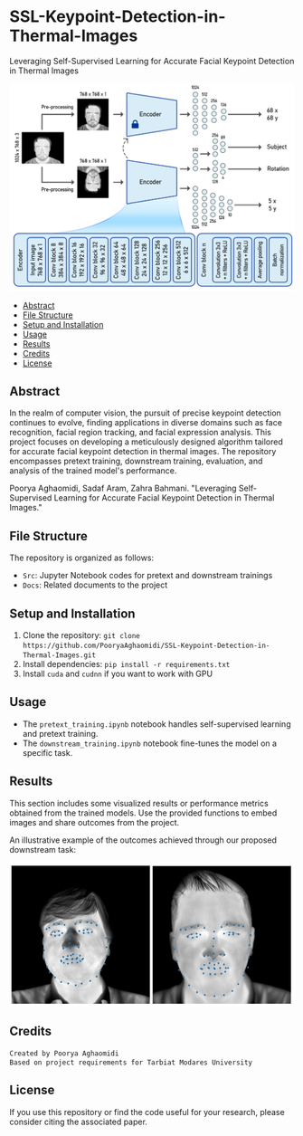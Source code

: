 # SSL-Keypoint-Detection-in-Thermal-Images
Leveraging Self-Supervised Learning for Accurate Facial Keypoint Detection in Thermal Images

![Image Description](Docs/Model.jpg)

- [Abstract](#abstract)
- [File Structure](#file-structure)
- [Setup and Installation](#setup-and-installation)
- [Usage](#usage)
- [Results](#results)
- [Credits](#credits)
- [License](#license)


## Abstract
In the realm of computer vision, the pursuit of precise keypoint detection continues to evolve, finding applications in diverse domains such as face recognition, facial region tracking, and facial expression analysis. This project focuses on developing a meticulously designed algorithm tailored for accurate facial keypoint detection in thermal images. The repository encompasses pretext training, downstream training, evaluation, and analysis of the trained model's performance.


Poorya Aghaomidi, Sadaf Aram, Zahra Bahmani. "Leveraging Self-Supervised Learning for Accurate Facial Keypoint Detection in Thermal Images." 

## File Structure
The repository is organized as follows:

- `Src`: Jupyter Notebook codes for pretext and downstream trainings
- `Docs`: Related documents to the project


## Setup and Installation
1. Clone the repository: `git clone https://github.com/PooryaAghaomidi/SSL-Keypoint-Detection-in-Thermal-Images.git`
2. Install dependencies: `pip install -r requirements.txt`
3. Install `cuda` and `cudnn` if you want to work with GPU


## Usage
- The `pretext_training.ipynb` notebook handles self-supervised learning and pretext training.
- The `downstream_training.ipynb` notebook fine-tunes the model on a specific task.


## Results

This section includes some visualized results or performance metrics obtained from the trained models. Use the provided functions to embed images and share outcomes from the project.

An illustrative example of the outcomes achieved through our proposed downstream task:

![Image Description](Docs/Final_result.jpg)

## Credits

    Created by Poorya Aghaomidi
    Based on project requirements for Tarbiat Modares University


## License
If you use this repository or find the code useful for your research, please consider citing the associated paper.

